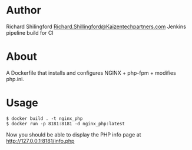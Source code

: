 # Author

Richard Shilingford  <Richard.Shillingford@Kaizentechpartners.com>
Jenkins pipeline build for CI

# About

A Dockerfile that installs and configures NGINX + php-fpm + modifies php.ini.

# Usage
```
$ docker build . -t nginx_php
$ docker run -p 8181:8181 -d nginx_php:latest
```

Now you should be able to display the PHP info page at http://127.0.0.1:8181/info.php
